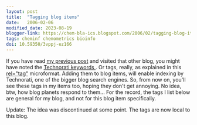 ```yaml
---
layout: post
title:  "Tagging blog items"
date:   2006-02-06
modified_date: 2023-08-19
blogger-link: https://chem-bla-ics.blogspot.com/2006/02/tagging-blog-items.html
tags: cheminf chemometrics bioinfo
doi: 10.59350/3vppj-ez166
---
```


If you have read [my previous post](/blog/2006/02/06/blog-about-bioinformatics-semantic-web.html)
and visited that other blog, you might have noted the
[Technorati keywords <i class="fa-solid fa-box-archive fa-xs"></i>](http://web.archive.org/web/20060207020403/http://www.technorati.com/tags/).
Or tags, really, as explained in this [rel="tag"](http://microformats.org/wiki/reltag) microformat. Adding them
to blog items, will enable indexing by Technorati, one of the bigger blog search engines. So, from now on,
you'll see these tags in my items too, hoping they don't get annoying. No idea, btw, how blog planets respond to them...
For the record, the tags I list below are general for my blog, and not for this blog item specifically.

Update: The idea was discontinued at some point. The tags are now local to this blog.
